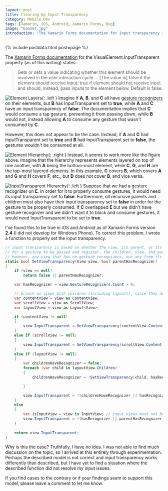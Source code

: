 ```yaml
---
layout: post
title: Clearing Up Input Transparency
category: Mobile Dev
tags: [Xamarin, iOS, Android, Xamarin Forms, Bug]
image: "banner.jpg"
introduction: "The Xamarin Forms documentation for input transparency implies that the InputTransparent property simply defines whether or not the element consumes input or passes it. My experiences suggest something a bit more complicated."
---
```

{% include postdata.html post=page %}

The [Xamarin Forms documentation](https://developer.xamarin.com/api/property/Xamarin.Forms.VisualElement.InputTransparent/) for the VisualElement.InputTransparent property (as of this writing) states:

> Gets or sets a value indicating whether this element should be involved in the user interaction cycle.... [The value is] false if the element should receive input; true if element should not receive input and should, instead, pass inputs to the element below. Default is false.

![Element Layers]({{media}}/figA.png){: .left }
Imagine if **A**, **B**, and **C** all have [gesture recognizers](https://developer.xamarin.com/api/property/Xamarin.Forms.View.GestureRecognizers/) on their elements, but **B** has InputTransparent set to **true**, while **A** and **C** have an input transparency of **false**. The documentation implies that **C** would consume a tap gesture, preventing it from passing down, while **B** would not, instead allowing **A** to consume any gesture that wasn't consumed by **C**.

However, this does not appear to be the case. Instead, if **A** and **C** had InputTransparent set to **true** and **B** had InputTransparent set to **false**, the gestures wouldn't be consumed at all.

![Element Hierarchy]({{media}}/figB.png){: .right }
Instead, it seems to work more like the figure above. Imagine that the hierarchy represents elements layered on top of one another, with **A** being the bottom-most element, while **C**, **G**, and **H** are the top-most layered elements. In this example, **C** covers **B**, which covers **A** and **G** and **H** covers **F**, etc., but **D** does not cover **B**, and vice versa.

![InputTransparent Hierarchy]({{media}}/figC.png){: .left }
Suppose that we had a gesture recognizer on **E**. In order for it to properly consume gestures, it would need its input transparency set to **false**. Furthermore, *all* recursive parents and children must also have their input transparency set to **false** in order for the gesture to be properly consumed. If **C** overlapped **E** but we didn't have gesture recognizer and we didn't want it to block and consume gestures, it would need InputTransparent to be set to **true**.

I've found this to be true in iOS and Android as of Xamarin Forms version **2.4** (I did not develop for Windows Phone). To correct this problem, I wrote a function to properly set the input transparency.

``` csharp
// input transparency is based on whether the view, its parent, or its children have gestures
// for a gesture to be passed and register, the children, view, and parent with a gesture recognizer must all have input transparency set to false
// however, any view that has no gesture recognizers, nor any from its children, should remain with input transparency true so as not to block gestures
static bool SetViewTransparency(View view, bool parentHasRecognizer)
{
    if (view == null)
        return false || parentHasRecognizer;

    var hasRecognizer = view.GestureRecognizers.Count > 0;

    // branch on views with children (including layouts), since they do not implement a shared interface with which to access their descendents
    var contentView = view as ContentView;
    var scrollView = view as ScrollView;
    var layoutView = view as Layout<View>;

    if (contentView != null)
    {
        view.InputTransparent = SetViewTransparency(contentView.Content, hasRecognizer || parentHasRecognizer);
    }
    else if (scrollView != null)
    {
        view.InputTransparent = SetViewTransparency(scrollView.Content, hasRecognizer || parentHasRecognizer);
    }
    else if (layoutView != null)
    {
        var childrenHaveRecognizer = false;
        foreach (var child in layoutView.Children)
        {
            childrenHaveRecognizer = !SetViewTransparency(child, hasRecognizer || parentHasRecognizer) || childrenHaveRecognizer;

        }

        view.InputTransparent = !(childrenHaveRecognizer || hasRecognizer);
    }
    else
    {
        var isInputView = view is InputView; // input views must not be transparent, or else they can't be selected
        view.InputTransparent = !(hasRecognizer || parentHasRecognizer || isInputView);
    }
    
    return view.InputTransparent;
}
```

Why is this the case? Truthfully, I have no idea. I was not able to find much discussion on the topic, so I arrived at this entirely through experimentation. Perhaps the described model is not correct and input transparency works differently than described, but I have yet to find a situation where the described function did not resolve my input issues. 

If you find cases to the contrary or if your findings seem to support this model, please leave a comment to let me know.